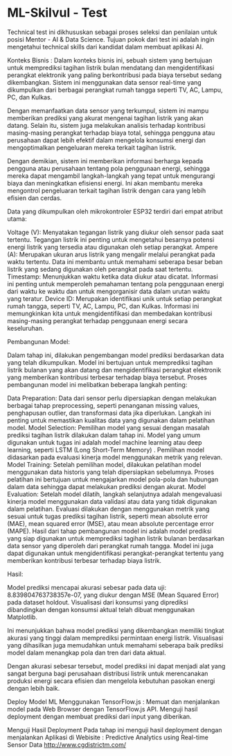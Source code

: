 # ML-Skilvul - Test
 Technical test ini dikhususkan sebagai proses seleksi dan penilaian untuk posisi Mentor - AI & Data Science. Tujuan pokok dari test ini adalah ingin mengetahui technical skills dari kandidat dalam membuat aplikasi AI.

Konteks Bisnis :
Dalam konteks bisnis ini, sebuah sistem yang bertujuan untuk memprediksi tagihan listrik bulan mendatang dan mengidentifikasi perangkat elektronik yang paling berkontribusi pada biaya tersebut sedang dikembangkan. Sistem ini menggunakan data sensor real-time yang dikumpulkan dari berbagai perangkat rumah tangga seperti TV, AC, Lampu, PC, dan Kulkas.

Dengan memanfaatkan data sensor yang terkumpul, sistem ini mampu memberikan prediksi yang akurat mengenai tagihan listrik yang akan datang. Selain itu, sistem juga melakukan analisis terhadap kontribusi masing-masing perangkat terhadap biaya total, sehingga pengguna atau perusahaan dapat lebih efektif dalam mengelola konsumsi energi dan mengoptimalkan pengeluaran mereka terkait tagihan listrik.

Dengan demikian, sistem ini memberikan informasi berharga kepada pengguna atau perusahaan tentang pola penggunaan energi, sehingga mereka dapat mengambil langkah-langkah yang tepat untuk mengurangi biaya dan meningkatkan efisiensi energi. Ini akan membantu mereka mengontrol pengeluaran terkait tagihan listrik dengan cara yang lebih efisien dan cerdas.

Data yang dikumpulkan oleh mikrokontroler ESP32 terdiri dari empat atribut utama:

Voltage (V): Menyatakan tegangan listrik yang diukur oleh sensor pada saat tertentu. Tegangan listrik ini penting untuk mengetahui besarnya potensi energi listrik yang tersedia atau digunakan oleh setiap perangkat.
Ampere (A): Merupakan ukuran arus listrik yang mengalir melalui perangkat pada waktu tertentu. Data ini membantu untuk memahami seberapa besar beban listrik yang sedang digunakan oleh perangkat pada saat tertentu.
Timestamp: Menunjukkan waktu ketika data diukur atau dicatat. Informasi ini penting untuk memperoleh pemahaman tentang pola penggunaan energi dari waktu ke waktu dan untuk mengorganisir data dalam urutan waktu yang teratur.
Device ID: Merupakan identifikasi unik untuk setiap perangkat rumah tangga, seperti TV, AC, Lampu, PC, dan Kulkas. Informasi ini memungkinkan kita untuk mengidentifikasi dan membedakan kontribusi masing-masing perangkat terhadap penggunaan energi secara keseluruhan.

Pembangunan Model:

Dalam tahap ini, dilakukan pengembangan model prediksi berdasarkan data yang telah dikumpulkan. Model ini bertujuan untuk memprediksi tagihan listrik bulanan yang akan datang dan mengidentifikasi perangkat elektronik yang memberikan kontribusi terbesar terhadap biaya tersebut. Proses pembangunan model ini melibatkan beberapa langkah penting:

Data Preparation: Data dari sensor perlu dipersiapkan dengan melakukan berbagai tahap preprocessing, seperti penanganan missing values, penghapusan outlier, dan transformasi data jika diperlukan. Langkah ini penting untuk memastikan kualitas data yang digunakan dalam pelatihan model.
Model Selection: Pemilihan model yang sesuai dengan masalah prediksi tagihan listrik dilakukan dalam tahap ini. Model yang umum digunakan untuk tugas ini adalah model machine learning atau deep learning, seperti LSTM (Long Short-Term Memory) . Pemilihan model didasarkan pada evaluasi kinerja model menggunakan metrik yang relevan.
Model Training: Setelah pemilihan model, dilakukan pelatihan model menggunakan data historis yang telah dipersiapkan sebelumnya. Proses pelatihan ini bertujuan untuk mengajarkan model pola-pola dan hubungan dalam data sehingga dapat melakukan prediksi dengan akurat.
Model Evaluation: Setelah model dilatih, langkah selanjutnya adalah mengevaluasi kinerja model menggunakan data validasi atau data yang tidak digunakan dalam pelatihan. Evaluasi dilakukan dengan menggunakan metrik yang sesuai untuk tugas prediksi tagihan listrik, seperti mean absolute error (MAE), mean squared error (MSE), atau mean absolute percentage error (MAPE).
Hasil dari tahap pembangunan model ini adalah model prediksi yang siap digunakan untuk memprediksi tagihan listrik bulanan berdasarkan data sensor yang diperoleh dari perangkat rumah tangga. Model ini juga dapat digunakan untuk mengidentifikasi perangkat-perangkat tertentu yang memberikan kontribusi terbesar terhadap biaya listrik.

Hasil:

Model prediksi mencapai akurasi sebesar  pada data uji: 8.839804763738357e-07, yang diukur dengan MSE (Mean Squared Error) pada dataset holdout. Visualisasi dari konsumsi yang diprediksi dibandingkan dengan konsumsi aktual telah dibuat menggunakan Matplotlib.

Ini menunjukkan bahwa model prediksi yang dikembangkan memiliki tingkat akurasi yang tinggi dalam memprediksi permintaan energi listrik. Visualisasi yang dihasilkan juga memudahkan untuk memahami seberapa baik prediksi model dalam menangkap pola dan tren dari data aktual.

Dengan akurasi sebesar tersebut, model prediksi ini dapat menjadi alat yang sangat berguna bagi perusahaan distribusi listrik untuk merencanakan produksi energi secara efisien dan mengelola kebutuhan pasokan energi dengan lebih baik.

 Deploy Model ML Menggunakan TensorFlow.js :
 Memuat dan menjalankan model pada Web Browser dengan TensorFlow.js API.
 Menguji hasil deployment dengan membuat prediksi dari input yang diberikan.

Menguji Hasil Deployment
Pada tahap ini menguji hasil deployment dengan menjalankan Aplikasi di Webisite : Predictive Analytics using Real-time Sensor Data
http://www.cgdistrictm.com/











